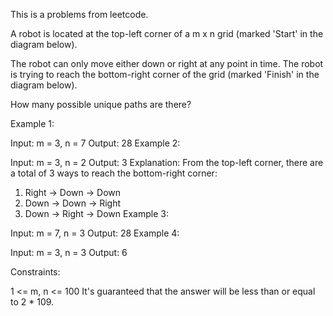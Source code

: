 This is a problems from leetcode.

A robot is located at the top-left corner of a m x n grid (marked 'Start' in the diagram below).

The robot can only move either down or right at any point in time. The robot is trying to reach the bottom-right corner of the grid (marked 'Finish' in the diagram below).

How many possible unique paths are there?

 

Example 1:


Input: m = 3, n = 7
Output: 28
Example 2:

Input: m = 3, n = 2
Output: 3
Explanation:
From the top-left corner, there are a total of 3 ways to reach the bottom-right corner:
1. Right -> Down -> Down
2. Down -> Down -> Right
3. Down -> Right -> Down
Example 3:

Input: m = 7, n = 3
Output: 28
Example 4:

Input: m = 3, n = 3
Output: 6
 

Constraints:

1 <= m, n <= 100
It's guaranteed that the answer will be less than or equal to 2 * 109.